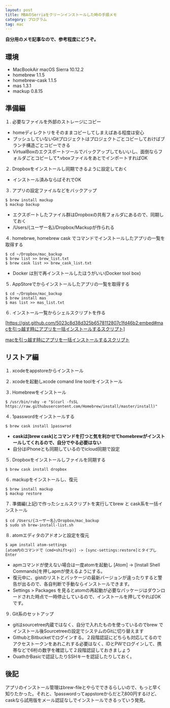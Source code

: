```yaml
---
layout: post
title: MBAのSerriaをクリーンインストールした時の手順メモ
category: プログラム
tag: mac
---
```

**自分用のメモ記事なので、参考程度にどうぞ。**

## 環境
- MacBookAir macOS Sierra 10.12.2
- homebrew 1.1.5
- homebrew-cask 1.1.5
- mas 1.3.1
- mackup 0.8.15

## 準備編
１.  必要なファイルを外部のストレージにコピー

- homeディレクトリをそのままコピーしてしまえばある程度は安心
- プッシュしていないGitプロジェクトはプロジェクトごとコピーしておけばブランチ構造ごとコピーできる
- VirtualBoxのエクスポートツールでバックアップしてもいいし、面倒ならフォルダごとコピーして*.vboxファイルをあとでインポートすればOK

２. Dropboxをインストールし同期できるように設定しておく

 - インストール済みならばそれでOK

３. アプリの設定ファイルなどをバックアップ

```
$ brew install mackup
$ mackup backup
```

- エクスポートしたファイル群はDropboxの共有フォルダにあるので、同期しておく
- /Users/{ユーザー名}/Dropbox/Mackupが作られる

４. homebrwe, homebrew cask でコマンドでインストールしたアプリの一覧を取得する
     
``` 
$ cd ~/Dropbox/mac_backup
$ brew list >> brew_list.txt
$ brew cask list >> brew_cask_list.txt
```

- Docker は別で再インストールしたほうがいい(Docker tool box)

５. AppStoreでからインストールしたアプリの一覧を取得する

```
$ cd ~/Dropbox/mac_backup
$ brew install mas
$ mas list >> mas_list.txt 
```

６. インストール一覧からシェルスクリプトを作る


[https://gist.github.com/5023c8d38d325b6578112807c1fd46b2:embed#macを引っ越す時にアプリを一括インストールするスクリプト]

[macを引っ越す時にアプリを一括インストールするスクリプト](https://gist.github.com/5023c8d38d325b6578112807c1fd46b2)

## リストア編
１.  xcodeをappstoreからインストール

２. xcodeを起動しxcode comand line toolをインストール

３. Homebrewをインストール

```
$ /usr/bin/ruby -e "$(curl -fsSL https://raw.githubusercontent.com/Homebrew/install/master/install)"
```

４. 1passwordをインストールする

 ```
 $ brew cask install 1passwrod
 ```

 - **caskは[brew cask]とコマンドを打つと気を利かせてhomebrewがインストールしてくれるので、自分でやる必要はない**
 - 自分はiPhoneとも同期しているのでicloud同期で設定

５. Dropboxをインストールしファイルを同期する

 ```
 $ brew cask install dropbox
 ```

６. mackupをインストールし、復元

 ```
 $ brew install mackup
 $ mackup restore
 ```

７. 準備編(上記)で作ったシェルスクリプトを実行してbrew と cask系を一括インストール

```
$ cd /Users/{ユーザー名}/Dropbox/mac_backup
$ sudo sh brew-install-list.sh
```

８. atomエディタのアドオンと設定を復元

```
$ apm install atom-settings
[atom内のコマンドで（cmd+shift+p)] -> [sync-settings:restore]とタイプしEnter
```

 - apmコマンドが使えない場合は一度atomを起動し [Atom] -> [Install Shell Commands]を押しapmが使えるようにする。 
 - 復元中に、gistのリストとパッケージの最新バージョンが違ったりすると警告が出るので、各自判断で手動ならインストールできます。
 - Settings > Packages を見るとatomの再起動が必要なパッケージはダウンロードされた時点で一時停止しているので、インストールを押してやればOKです。

９. Git系のセットアップ

 - gitはsourcetree内蔵ではなく、自分で入れたものを使っているのでbrew でインストール後Sourcetreeの設定でシステムのGitに切り替えます
 - GithubとBitbucketでログインする。２段階認証にどちらも対応してるのでアクセストークンをあれこれする必要はなく、IDとPWでログインして、携帯などで6桁の数字を確認して２段階認証しておきましょう
 - OuathかBasicで認証したりSSHキーを認証したりしておく。

## 後記
アプリのインストール管理はbrew-fileとやらでできるらしいので、もっと早く知りたかった。それと、1passwordってappstoreからだと7,800円するけど、caskなら試用版をメール認証なしでインストールできるっていう発見。
